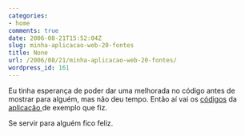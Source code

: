 ```yaml
---
categories:
- home
comments: true
date: 2006-08-21T15:52:04Z
slug: minha-aplicacao-web-20-fontes
title: None
url: /2006/08/21/minha-aplicacao-web-20-fontes/
wordpress_id: 161
---
```


Eu tinha esperança de poder dar uma melhorada no código antes de mostrar para alguém, mas não deu tempo. Então aí vai os [códigos](/codes/financas.zip) da [aplicação ](/blog/2006/07/25/minha-aplicacao-web-20)de exemplo que fiz.

Se servir para alguém fico feliz.
